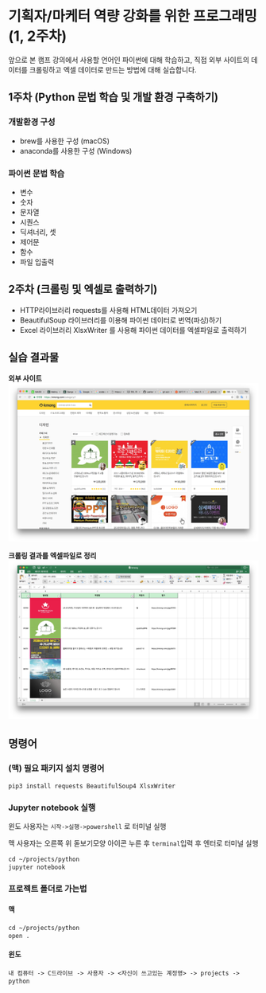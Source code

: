 # 기획자/마케터 역량 강화를 위한 프로그래밍 (1, 2주차)

앞으로 본 캠프 강의에서 사용할 언어인 파이썬에 대해 학습하고, 직접 외부 사이트의 데이터를 크롤링하고 엑셀 데이터로 만드는 방법에 대해 실습합니다.

## 1주차 (Python 문법 학습 및 개발 환경 구축하기)

### 개발환경 구성

- brew를 사용한 구성 (macOS)
- anaconda를 사용한 구성 (Windows)

### 파이썬 문법 학습

- 변수
- 숫자
- 문자열
- 시퀀스
- 딕셔너리, 셋
- 제어문
- 함수
- 파일 입출력

## 2주차 (크롤링 및 엑셀로 출력하기)

- HTTP라이브러리 requests를 사용해 HTML데이터 가져오기
- BeautifulSoup 라이브러리를 이용해 파이썬 데이터로 번역(파싱)하기
- Excel 라이브러리 XlsxWriter 를 사용해 파이썬 데이터를 엑셀파일로 출력하기

## 실습 결과물

**외부 사이트**  
![kmong](assets/kmong.png)

**크롤링 결과를 엑셀파일로 정리**  
![excel](assets/excel.png)


## 명령어

### (맥) 필요 패키지 설치 명령어

```
pip3 install requests BeautifulSoup4 XlsxWriter
```

### Jupyter notebook 실행

윈도 사용자는 `시작->실행->powershell` 로 터미널 실행

맥 사용자는 오른쪽 위 돋보기모양 아이콘 누른 후 `terminal`입력 후 엔터로 터미널 실행

```
cd ~/projects/python
jupyter notebook
```

### 프로젝트 폴더로 가는법

#### 맥

```
cd ~/projects/python
open .
```

#### 윈도

```
내 컴퓨터 -> C드라이브 -> 사용자 -> <자신이 쓰고있는 계정명> -> projects -> python
```